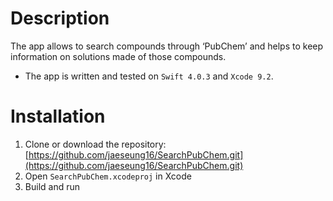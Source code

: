 # Description

The app allows to search compounds through ‘PubChem’ and helps to keep information on solutions made of those compounds.

* The app is written and tested on `Swift 4.0.3` and `Xcode 9.2`.

# Installation

1. Clone or download the repository: [https://github.com/jaeseung16/SearchPubChem.git](https://github.com/jaeseung16/SearchPubChem.git)
2. Open `SearchPubChem.xcodeproj` in Xcode
3. Build and run

